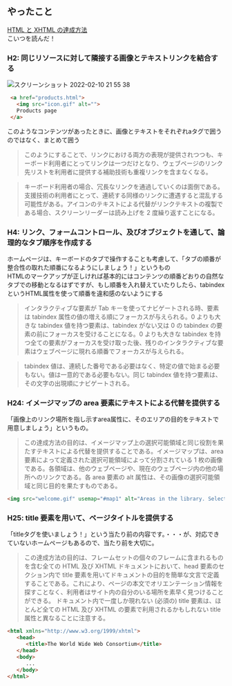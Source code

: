 ## やったこと

[HTML と XHTML の達成方法](https://waic.jp/docs/WCAG-TECHS/html.html)  
こいつを読んだ！  

### H2: 同じリソースに対して隣接する画像とテキストリンクを結合する

![スクリーンショット 2022-02-10 21 55 38](https://user-images.githubusercontent.com/78260526/153412649-e958d4dc-6299-4865-936d-8642d7210678.png)  
```html
 <a href="products.html">
   <img src="icon.gif" alt="">
   Products page
 </a>      
```

このようなコンテンツがあったときに、画像とテキストをそれぞれaタグで囲うのではなく、まとめて囲う  
> このようにすることで、リンクにおける両方の表現が提供されつつも、キーボード利用者にとってリンクは一つだけとなり、ウェブページのリンク先リストを利用者に提供する補助技術も重複リンクを含まなくなる。  

> キーボード利用者の場合、冗長なリンクを通過していくのは面倒である。支援技術の利用者にとって、連続する同様のリンクに遭遇すると混乱する可能性がある。アイコンのテキストによる代替がリンクテキストの複製である場合、スクリーンリーダーは読み上げを 2 度繰り返すことになる。  

### H4: リンク、フォームコントロール、及びオブジェクトを通して、論理的なタブ順序を作成する
ホームページは、キーボードのタブで操作することも考慮して、「タブの順番が整合性の取れた順番になるようにしましょう！」というもの  
HTMLのマークアップが正しければ基本的にはコンテンツの順番どおりの自然なタブでの移動となるはずですが、もし順番を入れ替えていたりしたら、tabindexというHTML属性を使って順番を違和感のないようにする  

> インタラクティブな要素が Tab キーを使ってナビゲートされる時、要素は tabindex 属性の値の増える順にフォーカスが与えられる。0 よりも大きな tabindex 値を持つ要素は、tabindex がない又は 0 の tabindex の要素の前にフォーカスを受けることになる。0 よりも大きな tabindex を持つ全ての要素がフォーカスを受け取った後、残りのインタラクティブな要素はウェブページに現れる順番でフォーカスが与えられる。  

> tabindex 値は、連続した番号である必要はなく、特定の値で始まる必要もない。値は一意的である必要もない。同じ tabindex 値を持つ要素は、その文字の出現順にナビゲートされる。  

### H24: イメージマップの area 要素にテキストによる代替を提供する
「画像上のリンク場所を指し示すarea属性に、そのエリアの目的をテキストで用意しましょう」というもの。

> この達成方法の目的は、イメージマップ上の選択可能領域と同じ役割を果たすテキストによる代替を提供することである。イメージマップは、area 要素によって定義された選択可能領域によって分割されている 1 枚の画像である。各領域は、他のウェブページや、現在のウェブページ内の他の場所へのリンクである。各 area 要素の alt 属性は、その画像の選択可能領域と同じ目的を果たすものである。  

```html
<img src="welcome.gif" usemap="#map1" alt="Areas in the library. Select an area formore information on that area." /> 
```

### H25: title 要素を用いて、ページタイトルを提供する
「titleタグを使いましょう！」という当たり前の内容です。・・・が、対応できていないホームページもあるので、当たり前を大切に。  

> この達成方法の目的は、フレームセットの個々のフレームに含まれるものを含む全ての HTML 及び XHTML ドキュメントにおいて、head 要素のセクション内で title 要素を用いてドキュメントの目的を簡単な文言で定義することである。これにより、ページの本文でオリエンテーション情報を探すことなく、利用者はサイト内の自分のいる場所を素早く見つけることができる。
> ドキュメント内で一度しか現れない (必須の) title 要素は、ほとんど全ての HTML 及び XHTML の要素で利用されるかもしれない title 属性と異なることに注意する。

```html
<html xmlns="http://www.w3.org/1999/xhtml">   
   <head>     
      <title>The World Wide Web Consortium</title>     
   </head>   
   <body>     
      ...   
   </body> 
</html>  
```







